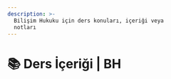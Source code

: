 ```yaml
---
description: >-
  Bilişim Hukuku için ders konuları, içeriği veya
  notları
---
```


# 📚 Ders İçeriği \| BH
